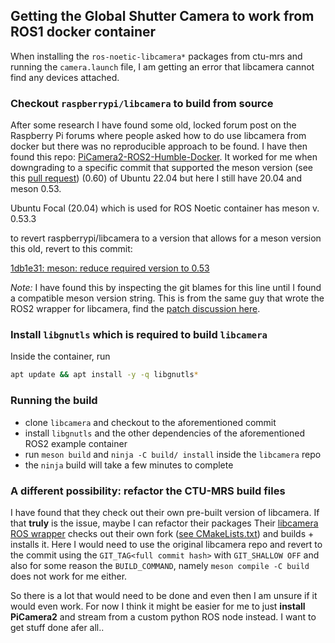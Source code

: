 ## Getting the Global Shutter Camera to work from ROS1 docker container

When installing the `ros-noetic-libcamera*` packages from ctu-mrs and running the `camera.launch` file, I am getting an error that libcamera cannot find any devices attached.

### Checkout `raspberrypi/libcamera` to build from source

After some research I have found some old, locked forum post on the Raspberry Pi forums where people asked how to do use libcamera from docker but there was no reproducible approach to be found.
I have then found this repo: [PiCamera2-ROS2-Humble-Docker](https://github.com/nagtsnegge/PiCamera2-ROS2-Humble-Docker).
It worked for me when downgrading to a specific commit that supported the meson version (see this [pull request](https://github.com/nagtsnegge/PiCamera2-ROS2-Humble-Docker/pull/1)) (0.60) of Ubuntu 22.04 but here I still have 20.04 and meson 0.53.

Ubuntu Focal (20.04) which is used for ROS Noetic container has meson v. 0.53.3

to revert raspberrypi/libcamera to a version that allows for a meson version this old, revert to this commit:

[1db1e31: meson: reduce required version to 0.53](https://github.com/raspberrypi/libcamera/commit/1db1e31e664c1f613dc964d8519fe75d67b154b6)

*Note:* I have found this by inspecting the git blames for this line until I found a compatible meson version string.
This is from the same guy that wrote the ROS2 wrapper for libcamera, find the [patch discussion here](https://patchwork.libcamera.org/patch/15208/).

### Install `libgnutls` which is required to build `libcamera`

Inside the container, run

```bash
apt update && apt install -y -q libgnutls*
```


### Running the build

- clone `libcamera` and checkout to the aforementioned commit
- install `libgnutls` and the other dependencies of the aforementioned ROS2 example container
- run `meson build` and `ninja -C build/ install` inside the `libcamera` repo
- the `ninja` build will take a few minutes to complete


### A different possibility: refactor the CTU-MRS build files

I have found that they check out their own pre-built version of libcamera.
If that **truly** is the issue, maybe I can refactor their packages
Their [libcamera ROS wrapper](https://github.com/ctu-mrs/libcamera_ros) checks out their own fork ([see CMakeLists.txt](https://github.com/ctu-mrs/libcamera_ros/blob/master/CMakeLists.txt#L61)) and builds + installs it.
Here I would need to use the original libcamera repo and revert to the commit using the `GIT_TAG<full commit hash>` with `GIT_SHALLOW OFF` and also for some reason the `BUILD_COMMAND`, namely `meson compile -C build` does not work for me either.

So there is a lot that would need to  be done and even then I am unsure if it would even work.
For now I think it might be easier for me to just **install PiCamera2** and stream from a custom python ROS node instead.
I want to get stuff done afer all..
